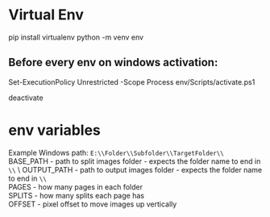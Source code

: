 # Virtual Env
pip install virtualenv
python -m venv env

## Before every env on windows activation: 
Set-ExecutionPolicy Unrestricted -Scope Process
env/Scripts/activate.ps1

deactivate


# env variables
Example Windows path: `E:\\Folder\\Subfolder\\TargetFolder\\`
BASE_PATH - path to split images folder - expects the folder name to end in `\\` \ 
OUTPUT_PATH - path to output images folder - expects the folder name to end in `\\` \
PAGES - how many pages in each folder \
SPLITS - how many splits each page has \
OFFSET - pixel offset to move images up vertically